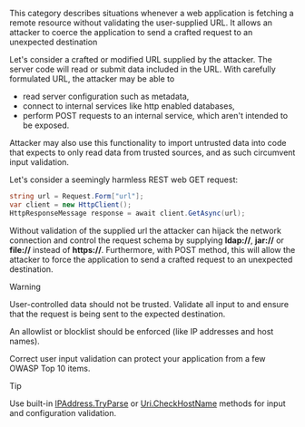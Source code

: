 This category describes situations whenever a web application is fetching a remote resource without validating the user-supplied URL. It allows an attacker to coerce the application to send a crafted request to an unexpected destination

Let's consider a crafted or modified URL supplied by the attacker. The server code will read or submit data included in the URL.
With carefully formulated URL, the attacker may be able to

- read server configuration such as metadata,
- connect to internal services like http enabled databases,
- perform POST requests to an internal service, which aren't intended to be exposed.

Attacker may also use this functionality to import untrusted data into code that expects to only read data from trusted sources, and as such circumvent input validation.

Let's consider a seemingly harmless REST web GET request:

```csharp
string url = Request.Form["url"];
var client = new HttpClient();
HttpResponseMessage response = await client.GetAsync(url);
```

Without validation of the supplied url the attacker can hijack the network connection and control the request schema by supplying **ldap://**, **jar://** or **file://** instead of **https://**. Furthermore, with POST method, this will allow the attacker to force the application to send a crafted request to an unexpected destination.

> [!WARNING]
> User-controlled data should not be trusted. Validate all input to  and ensure that the request is being sent to the expected destination.

An allowlist or blocklist should be enforced (like IP addresses and host names).

Correct user input validation can protect your application from a few OWASP Top 10 items.

> [!TIP]
> Use built-in [IPAddress.TryParse](/dotnet/api/system.net.ipaddress.tryparse) or [Uri.CheckHostName](/dotnet/api/system.uri.checkhostname) methods for input and configuration validation.
